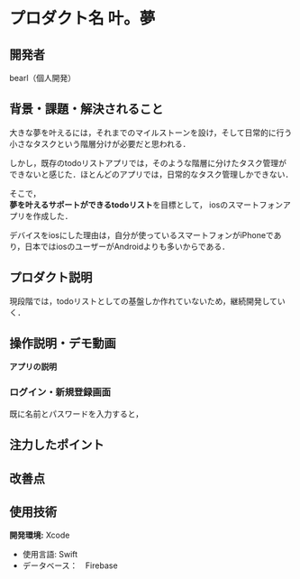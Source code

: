 # プロダクト名 叶。夢
<!-- プロダクト名に変更してください -->


<!-- プロダクト名・イメージ画像を差し変えてください -->


## 開発者
bearl（個人開発）
<!-- チームIDとチーム名を入力してください -->


## 背景・課題・解決されること
大きな夢を叶えるには，それまでのマイルストーンを設け，そして日常的に行う小さなタスクという階層分けが必要だと思われる．

しかし，既存のtodoリストアプリでは，そのような階層に分けたタスク管理ができないと感じた．ほとんどのアプリでは，日常的なタスク管理しかできない．

そこで，</br>
**夢を叶えるサポートができるtodoリスト**を目標として，
iosのスマートフォンアプリを作成した．

デバイスをiosにした理由は，自分が使っているスマートフォンがiPhoneであり，日本ではiosのユーザーがAndroidよりも多いからである．

## プロダクト説明
現段階では，todoリストとしての基盤しか作れていないため，継続開発していく．
<!-- 開発したプロダクトの説明を入力してください -->


## 操作説明・デモ動画
<!-- [デモ動画はこちら](https://www.youtube.com/watch?v=_FAA15ARmas) -->
<!-- 開発したプロダクトの操作説明について入力してください。また、操作説明デモ動画があれば、埋め込みやリンクを記載してください -->
**アプリの説明**  

<h3>ログイン・新規登録画面</h3>
既に名前とパスワードを入力すると，

 
## 注力したポイント


## 改善点

## 使用技術
**開発環境:** Xcode
- 使用言語: Swift
- データベース：　Firebase
            

<!--
markdownの記法はこちらを参照してください！
https://docs.github.com/ja/get-started/writing-on-github/getting-started-with-writing-and-formatting-on-github/basic-writing-and-formatting-syntax
-->
